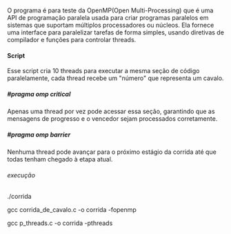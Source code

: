 ###
O programa é para teste da OpenMP(Open Multi-Processing) que é uma API de programação paralela usada para criar programas
paralelos em sistemas que suportam múltiplos processadores ou núcleos. Ela fornece uma interface para paralelizar 
tarefas de forma simples, usando diretivas de compilador e funções para controlar threads. 

#### Script
Esse script cria 10 threads para executar a mesma seção de código paralelamente,
cada thread recebe um "número" que representa um cavalo.

##### #pragma omp critical
Apenas uma thread por vez pode acessar essa seção,
garantindo que as mensagens de progresso e o vencedor sejam processados corretamente.

##### #pragma omp barrier

Nenhuma thread pode avançar para o próximo estágio da corrida até que todas tenham chegado à etapa atual.

###### execução
./corrida

gcc corrida_de_cavalo.c -o corrida -fopenmp

gcc p_threads.c -o corrida -pthreads

